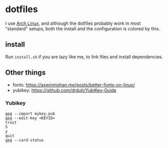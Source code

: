 # dotfiles
I use [Arch Linux](https://archlinux.org/), and although the dotfiles probably
work in most "standard" setups, both the install and the configuration is
colored by this.


## install
Run `install.sh` if you are lazy like me, to link files and install
dependencies.


## Other things

  * fonts: https://aswinmohan.me/posts/better-fonts-on-linux/
  * yubikey: https://github.com/drduh/YubiKey-Guide

### Yubikey

```
gpg --import mykey.pub
gpg --edit-key <KEYID>
trust
5
y
quit
gpg --card-status
```
